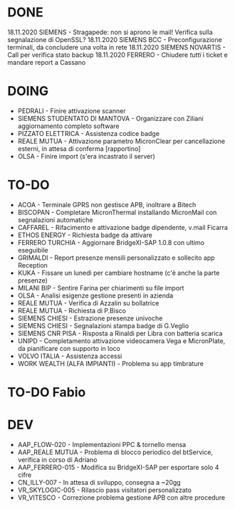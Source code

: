 # DONE
18.11.2020 SIEMENS - Stragapede: non si aprono le mail! Verifica sulla segnalazione di OpenSSL?
18.11.2020 SIEMENS BCC - Preconfigurazione terminali, da concludere una volta in rete
18.11.2020 SIEMENS NOVARTIS - Call per verifica stato backup 
18.11.2020 FERRERO - Chiudere *tutti* i ticket e mandare report a Cassano


# DOING
- PEDRALI - Finire attivazione scanner
- SIEMENS STUDENTATO DI MANTOVA - Organizzare con Ziliani aggiornamento completo software
- PIZZATO ELETTRICA - Assistenza codice badge
- REALE MUTUA - Attivazione parametro MicronClear per cancellazione esterni, in attesa di conferma [rapportino]
- OLSA - Finire import (s'era incastrato il server)


# TO-DO
- ACOA - Terminale GPRS non gestisce APB, inoltrare a Bitech
- BISCOPAN - Completare MicronThermal installando MicronMail con segnalazioni automatiche
- CAFFAREL - Rifacimento e attivazione badge dipendente, v.mail Ficarra
- ETHOS ENERGY - Richiesta badge da attivare
- FERRERO TURCHIA - Aggiornare BridgeXI-SAP 1.0.8 con ultimo eseguibile
- GRIMALDI - Report presenze mensili personalizzato e sollecito app Reception
- KUKA - Fissare un lunedì per cambiare hostname (c'è anche la parte presenze)
- MILANI BIP - Sentire Farina per chiarimenti su file import
- OLSA - Analisi esigenze gestione presenti in azienda
- REALE MUTUA - Verifica di Azzalin su bollatrice
- REALE MUTUA - Richiesta di P.Bisco
- SIEMENS CHIESI - Estrazione presenze univoche
- SIEMENS CHIESI - Segnalazioni stampa badge di G.Veglio
- SIEMENS CNR PISA - Risposta a Rinaldi per Libra con batteria scarica
- UNIPD - Completamento attivazione videocamera Vega e MicronPlate, da pianificare con supporto in loco
- VOLVO ITALIA - Assistenza accessi
- WORK WEALTH (ALFA IMPIANTI) - Problema su app timbrature


# TO-DO Fabio



# DEV
- AAP_FLOW-020 - Implementazioni PPC & tornello mensa
- AAP_REALE MUTUA - Problema di blocco periodico del btService, verifica in corso di Adriano
- AAP_FERRERO-015 - Modifica su BridgeXI-SAP per esportare solo 4 cifre
- CN_ILLY-007 - In attesa di sviluppo, consegna a ~20gg 
- VR_SKYLOGIC-005 - Rilascio pass visitatori personalizzato
- VR_VITESCO - Correzione problema gestione APB con altre procedure


